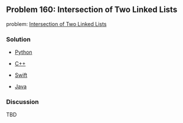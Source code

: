 ## Problem 160: Intersection of Two Linked Lists

problem: [Intersection of Two Linked Lists](https://leetcode.com/problems/intersection-of-two-linked-lists/)

### Solution

- [Python](../python/problem160.py)

- [C++](../cpp/problem160.cpp)

- [Swift](../swift/problem160.swift)

- [Java](../java/problem160.java)

### Discussion

TBD

